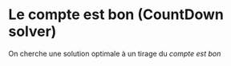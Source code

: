 # Le compte est bon (CountDown solver)

On cherche une solution optimale à un tirage du *compte est bon*
